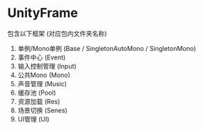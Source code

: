 # UnityFrame
包含以下框架 (对应包内文件夹名称)
1. 单例/Mono单例  (Base / SingletonAutoMono / SingletonMono)
2. 事件中心 (Event)
3. 输入控制管理 (Input)
4. 公共Mono (Mono)
5. 声音管理 (Music)
6. 缓存池 (Pool)
7. 资源加载 (Res)
8. 场景切换 (Senes)
9. UI管理 (UI)
